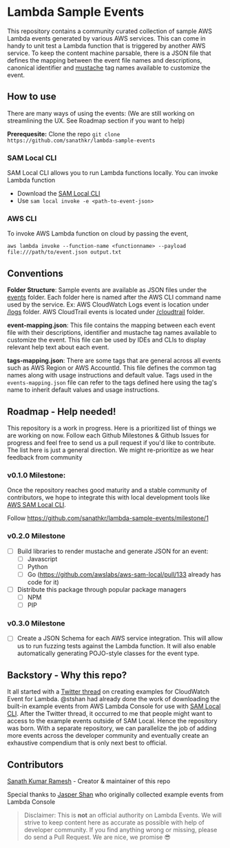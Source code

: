 # Lambda Sample Events

This repository contains a community curated collection of sample AWS Lambda events generated by various AWS services. This can come in handy to unit test a Lambda function that is triggered by another AWS service. To keep the content machine parsable, there is a JSON file that defines the mapping between the event file names and descriptions, canonical identifier and [mustache](https://mustache.github.io/) tag names available to customize the event.

## How to use

There are many ways of using the events: (We are still working on streamlining the UX. See Roadmap section if you want to help)

**Prerequesite:** Clone the repo `git clone https://github.com/sanathkr/lambda-sample-events`

### SAM Local CLI

SAM Local CLI allows you to run Lambda functions locally. You can invoke Lambda function

- Download the [SAM Local CLI](https://github.com/awslabs/aws-sam-local)
- Use `sam local invoke -e <path-to-event-json>`

### AWS CLI

To invoke AWS Lambda function on cloud by passing the event,

`aws lambda invoke --function-name <functionname> --payload file:///path/to/event.json output.txt`

## Conventions

**Folder Structure**: Sample events are available as JSON files under the [events](events/) folder. Each folder here is named after the AWS CLI command name used by the service. Ex: AWS CloudWatch Logs event is location under [/logs](events/logs) folder. AWS CloudTrail events is located under [/cloudtrail](events/cloudtrail) folder.

**event-mapping.json**: This file contains the mapping between each event file with their descriptions, identifier and mustache tag names available to customize the event. This file can be used by IDEs and CLIs to display relevant help text about each event.

**tags-mapping.json**: There are some tags that are general across all events such as AWS Region or AWS AccountId. This file defines the common tag names along with
usage instructions and default value. Tags used in the `events-mapping.json` file can refer to the tags defined here using the tag's name to inherit default values
and usage instructions.

## Roadmap - Help needed!

This repository is a work in progress. Here is a prioritized list of things we are working on now. Follow each Github Milestones & Github Issues for progress and feel free to send us a pull request if you'd like to contribute. The list here is just a general direction. We might re-prioritize as we hear feedback from community

### v0.1.0 Milestone:

Once the repository reaches good maturity and a stable community of contributors, we hope to integrate this with local development tools like [AWS SAM Local CLI](https://github.com/awslabs/aws-sam-local).

Follow https://github.com/sanathkr/lambda-sample-events/milestone/1

### v0.2.0 Milestone

- [ ] Build libraries to render mustache and generate JSON for an event:
    - [ ] Javascript
    - [ ] Python
    - [ ] Go (https://github.com/awslabs/aws-sam-local/pull/133 already has code for it)
- [ ] Distribute this package through popular package managers
    - [ ] NPM
    - [ ] PIP

### v0.3.0 Milestone

- [ ] Create a JSON Schema for each AWS service integration. This will allow us to run fuzzing tests against the Lambda function. It will also enable automatically generating POJO-style classes for the event type.

## Backstory - Why this repo?

It all started with a [Twitter thread](https://twitter.com/sanathkr_/status/958402402490527745) on creating examples for CloudWatch Event for Lambda. @stshan had already done the work of downloading the built-in example events from AWS Lambda Console for use with [SAM Local CLI](https://github.com/awslabs/aws-sam-local). After the Twitter thread, it occurred to me that people might want to access to the example events outside of SAM Local. Hence the repository was born. With a separate
repository, we can parallelize the job of adding more events across the developer community and eventually create an exhaustive compendium that is only next best to official.

## Contributors

[Sanath Kumar Ramesh](https://github.com/sanathkr) - Creator & maintainer of this repo

Special thanks to [Jasper Shan](https://github.com/stshan) who originally collected example events from Lambda Console

> Disclaimer: This is **not** an official authority on Lambda Events. We will strive to keep content here as accurate as possible with help of developer community. If you find anything wrong or missing, please do send a Pull Request. We are nice, we promise 😎

